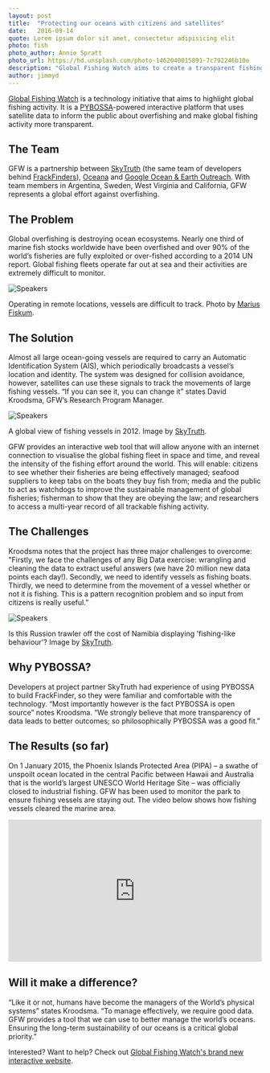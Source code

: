 ```yaml
---
layout: post
title:  "Protecting our oceans with citizens and satellites"
date:   2016-09-14 
quote: Lorem ipsum dolor sit amet, consectetur adipisicing elit
photo: fish
photo_author: Annie Spratt
photo_url: https://hd.unsplash.com/photo-1462040015891-7c792246b10e
description: "Global Fishing Watch aims to create a transparent fishing industry and end global over-fishing"
author: jimmyd
---
```


[Global Fishing Watch](http://globalfishingwatch.org/) is a technology initiative that aims to highlight global fishing activity. 
It is a [PYBOSSA](http://pybossa.com/)-powered interactive platform that uses satellite data to inform the public about 
overfishing and make global fishing activity more transparent.

## The Team

GFW is a partnership between [SkyTruth](http://skytruth.org/) (the same team of developers 
behind [FrackFinders](http://frack.skytruth.org/frackfinder)), [Oceana](http://oceana.org/) 
and [Google Ocean & Earth Outreach](https://www.google.com/earth/outreach/index.html). 
With team members in Argentina, Sweden, West Virginia and California, GFW represents a global effort against overfishing.

## The Problem

Global overfishing is destroying ocean ecosystems. Nearly one third of marine fish stocks 
worldwide have been overfished and over 90% of the world’s fisheries are fully exploited or 
over-fished according to a 2014 UN report. Global fishing fleets operate far out at sea and 
their activities are extremely difficult to monitor.

![Speakers]({{sites.cdn}}/assets/img/blog/fishboat.jpeg)
<p class="post-caption">Operating in remote locations, vessels are difficult to track. Photo by <a href="https://hd.unsplash.com/photo-1414664185034-a2cbe0e1605f/">Marius Fiskum</a>.</p>


## The Solution

Almost all large ocean-going vessels are required to carry an Automatic Identification System (AIS), 
which periodically broadcasts a vessel’s location and identity. The system was designed for collision avoidance, 
however, satellites can use these signals to track the movements of large fishing vessels. 
“If you can see it, you can change it” states David Kroodsma, GFW’s Research Program Manager.

![Speakers]({{sites.cdn}}/assets/img/blog/skytruth-gfw-world_atlantic-1138x640.gif)
<p class="post-caption">A global view of fishing vessels in 2012. Image by <a href="http://globalfishingwatch.org/">SkyTruth</a>.</p>

GFW provides an interactive web tool that will allow anyone with an internet connection to 
visualise the global fishing fleet in space and time, and reveal the intensity of the fishing effort around the world. 
This will enable: citizens to see whether their fisheries are being effectively managed; seafood suppliers to keep tabs 
on the boats they buy fish from; media and the public to act as watchdogs to improve the sustainable management of 
global fisheries; fisherman to show that they are obeying the law; and researchers to access a multi-year record 
of all trackable fishing activity.

## The Challenges

Kroodsma notes that the project has three major challenges to overcome: "Firstly, we face the 
challenges of any Big Data exercise: wrangling and cleaning the data to extract useful answers 
(we have 20 million new data points each day!). Secondly, we need to identify vessels as fishing boats. 
Thirdly, we need to determine from the movement of a vessel whether or not it is fishing. This is a pattern 
recognition problem and so input from citizens is really useful.”

![Speakers]({{sites.cdn}}/assets/img/blog/skytruth-gfw-russian_trawler-1138x640.gif)
<p class="post-caption">Is this Russion trawler off the cost of Namibia displaying 'fishing-like behaviour'? Image by <a href="http://globalfishingwatch.org/">SkyTruth</a>.</p>

## Why PYBOSSA?

Developers at project partner SkyTruth had experience of using PYBOSSA to build FrackFinder, 
so they were familiar and comfortable with the technology. “Most importantly however is the 
fact PYBOSSA is open source” notes Kroodsma. “We strongly believe that more transparency of data 
leads to better outcomes; so philosophically PYBOSSA was a good fit.”

## The Results (so far)

On 1 January 2015, the Phoenix Islands Protected Area (PIPA) – a swathe of unspoilt ocean located 
in the central Pacific between Hawaii and Australia that is the world’s largest UNESCO World Heritage Site – 
was officially closed to industrial fishing. GFW has been used to monitor the park to ensure fishing vessels 
are staying out. The video below shows how fishing vessels cleared the marine area.

<style>.embed-container { position: relative; padding-bottom: 56.25%; height: 0; overflow: hidden; max-width: 100%; } .embed-container iframe, .embed-container object, .embed-container embed { position: absolute; top: 0; left: 0; width: 100%; height: 100%; }</style><div class='embed-container'><iframe src='https://www.youtube.com/embed/I2jeOa0HmiU' frameborder='0' allowfullscreen></iframe></div>

## Will it make a difference?

“Like it or not, humans have become the managers of the World’s physical systems” states Kroodsma. 
“To manage effectively, we require good data. GFW provides a tool that we can use to better manage the world’s oceans.
 Ensuring the long-term sustainability of our oceans is a critical global priority.”

Interested? Want to help? Check out [Global Fishing Watch's brand new interactive website](http://globalfishingwatch.org/).
